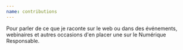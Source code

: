 ```yaml
---
name: contributions
---
```

Pour parler de ce que je raconte sur le web ou dans des événements, webinaires et autres occasions d'en placer une sur le Numérique Responsable.  
